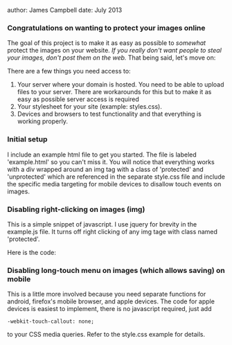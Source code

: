 author: James Campbell date: July 2013


### Congratulations on wanting to protect your images online 

The goal of this project is to make it as easy as possible to _somewhat_ protect the images on your website. *If you really don't want people to steal your images, don't post them on the web.* That being said, let's move on:

There are a few things you need access to:

1. Your server where your domain is hosted. 
You need to be able to upload files to your server. There are workarounds for this but to make it as easy as possible server access is required
2. Your stylesheet for your site (example: styles.css).
3. Devices and browsers to test functionality and that everything is working properly.


### Initial setup

I include an example html file to get you started. The file is labeled 'example.html' so you can't miss it.
You will notice that everything works with a div wrapped around an img tag with a class of 'protected' and 'unprotected' which are referenced in the separate style.css file and include the specific media targeting for mobile devices to disallow touch events on images.

### Disabling right-clicking on images (img)

This is a simple snippet of javascript. I use jquery for brevity in the example.js file. It turns off right clicking of any img tage with class named 'protected'. 

Here is the code:
	<script type="text/javascript">
	function NoClick() {
		$('body').on('contextmenu', '.protected', function(e){ return false; }); 
	}
	</script>
### Disabling long-touch menu on images (which allows saving) on mobile

This is a little more involved because you need separate functions for android, firefox's mobile browser, and apple devices.
The code for apple devices is easiest to implement, there is no javascript required, just add 

	-webkit-touch-callout: none;

to your CSS media queries. Refer to the style.css example for details.
